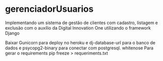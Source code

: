 # gerenciadorUsuarios
Implementando um sistema de gestão de clientes com cadastro, listagem e exclusão com o auxílio da Digital Innovation One utilizando o framework Django

Baixar Gunicorn para deploy no heroku e dj-database-url para o banco de dados e psycopg2-binary para conectar com postgresql. whitenose
Para gerar o requirements pip freeze > requeriments.txt